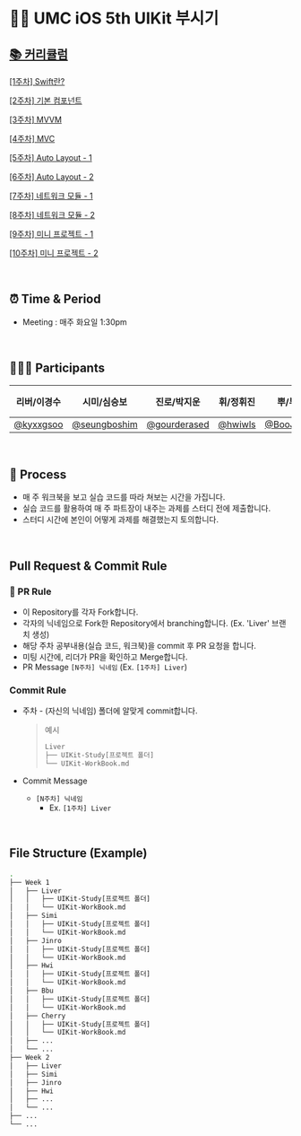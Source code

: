 # 👊🏻 UMC iOS 5th UIKit 부시기

## <a href="https://small-newsprint-0de.notion.site/UIKit-INHA-f857874ca2384e219bda5f7697be28f4">📚 커리큘럼</a>

<a href="https://small-newsprint-0de.notion.site/1-Swift-4c9bedb8b6474b0395acece2bc91c1da">[1주차] Swift란?</a>

<a href="https://small-newsprint-0de.notion.site/2-c712915901b0473180dc87ed72d713ca">[2주차] 기본 컴포넌트</a>

<a href="https://small-newsprint-0de.notion.site/3-MVVM-ae50304e884642ceacbba750e1d9c28e">[3주차] MVVM</a>

<a href="https://small-newsprint-0de.notion.site/4-MVC-9b73374827d44d979fe92056f81a18e6">[4주차] MVC</a>

<a href="https://small-newsprint-0de.notion.site/5-Auto-Layout-1-d314e67b672746478cc8b6d260921b13">[5주차] Auto Layout - 1</a>

<a href="https://small-newsprint-0de.notion.site/6-Auto-Layout-2-9ec00640109d450a841202c9da05e610">[6주차] Auto Layout - 2</a>

<a href="https://small-newsprint-0de.notion.site/7-1-37210a9f93694944b2c737766d85ba24">[7주차] 네트워크 모듈 - 1</a>

<a href="https://small-newsprint-0de.notion.site/8-2-a76749900d06484ab271d9c08741e3c4">[8주차] 네트워크 모듈 - 2</a>

<a href="https://small-newsprint-0de.notion.site/9-1-9553c4981fd741c7a7801e624a8be436">[9주차] 미니 프로젝트 - 1</a>

<a href="https://small-newsprint-0de.notion.site/10-2-df526fbe257941c789bffae05503e864">[10주차] 미니 프로젝트 - 2</a>

<br/>

## ⏰ Time & Period

- Meeting : 매주 화요일 1:30pm

<br/>

## 🧑🏻‍💻 Participants

|리버/이경수|시미/심승보|진로/박지운|휘/정휘진|뿌/부준혁|체리/이희주|
|:----:|:----:|:----:|:----:|:----:|:----:|
|<a href="https://github.com/kyxxgsoo">@kyxxgsoo</a>|<a href="https://github.com/seungboshim">@seungboshim</a>|<a href="https://github.com/gourderased">@gourderased</a>|<a href="https://github.com/hwiwls">@hwiwls</a>|<a href="https://github.com/BooJunhyuk">@BooJunhyuk</a>|<a href="https://github.com/hj1487">@hj1487</a>|

<br/>

## 📖 Process
- 매 주 워크북을 보고 실습 코드를 따라 쳐보는 시간을 가집니다.
- 실습 코드를 활용하여 매 주 파트장이 내주는 과제를 스터디 전에 제출합니다.
- 스터디 시간에 본인이 어떻게 과제를 해결했는지 토의합니다.

<br/>

## Pull Request & Commit Rule


### 📌 PR Rule

- 이 Repository를 각자 Fork합니다.
- 각자의 닉네임으로 Fork한 Repository에서 branching합니다. (Ex. 'Liver' 브랜치 생성)
- 해당 주차 공부내용(실습 코드, 워크북)을 commit 후 PR 요청을 합니다.
- 미팅 시간에, 리더가 PR을 확인하고 Merge합니다.
- PR Message
  `[N주차] 닉네임` (Ex. `[1주차] Liver`)

### Commit Rule

- 주차 - (자신의 닉네임) 폴더에 알맞게 commit합니다.

  > 예시
  >
  > ```bash
  > Liver
  > ├── UIKit-Study[프로젝트 폴더]
  > └── UIKit-WorkBook.md   
  > ```

- Commit Message
  - `[N주차] 닉네임`
     - Ex. `[1주차] Liver`

<br />

## File Structure (Example)

```bash
.
├── Week 1
│   ├── Liver
│   │   ├── UIKit-Study[프로젝트 폴더]
│   │   └── UIKit-WorkBook.md
│   ├── Simi
│   │   ├── UIKit-Study[프로젝트 폴더]
│   │   └── UIKit-WorkBook.md
│   ├── Jinro
│   │   ├── UIKit-Study[프로젝트 폴더]
│   │   └── UIKit-WorkBook.md
│   ├── Hwi
│   │   ├── UIKit-Study[프로젝트 폴더]
│   │   └── UIKit-WorkBook.md
│   ├── Bbu
│   │   ├── UIKit-Study[프로젝트 폴더]
│   │   └── UIKit-WorkBook.md
│   ├── Cherry
│   │   ├── UIKit-Study[프로젝트 폴더]
│   │   └── UIKit-WorkBook.md
│   ├── ...
│   └── ...
├── Week 2
│   ├── Liver
│   ├── Simi
│   ├── Jinro
│   ├── Hwi
│   ├── ...
│   └── ...
├── ...
└── ...

```

<br/>
